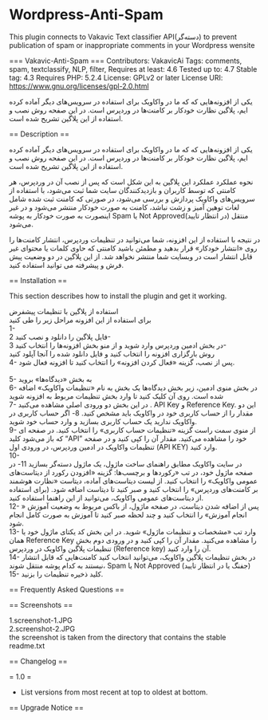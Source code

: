# Wordpress-Anti-Spam
This plugin connects to Vakavic Text classifier API(دسته‌گر) to prevent publication of spam or inappropriate comments in your Wordpress wensite

=== Vakavic-Anti-Spam ===
Contributors: VakavicAi
Tags: comments, spam, textclassify, NLP, filter,
Requires at least: 4.6
Tested up to: 4.7
Stable tag: 4.3
Requires PHP: 5.2.4
License: GPLv2 or later
License URI: https://www.gnu.org/licenses/gpl-2.0.html

یکی از افزونه‌هایی که که ما در واکاویک برای استفاده در سرویس‌های دیگر آماده کرده ایم، پلاگین نظارت خودکار بر کامنت‌ها در وردپرس است. در این صفحه روش نصب و استفاده از این پلاگین تشریح شده است.

== Description ==

یکی از افزونه‌هایی که که ما در واکاویک برای استفاده در سرویس‌های دیگر آماده کرده ایم، پلاگین نظارت خودکار بر کامنت‌ها در وردپرس است. در این صفحه روش نصب و استفاده از این پلاگین تشریح شده است.

نحوه عملکرد
عملکرد این پلاگین به این شکل است که پس از نصب آن در وردپرس، هر کامنتی که توسط کاربران و بازدیدکنندگان سایت شما ثبت می‌شود، با استفاده از سرویس‌های واکاویک پردازش و بررسی می‌شود، در صورتی که کامنت ثبت شده شامل لغات توهین آمیز و زشت نباشد، کامنت به صورت خودکار منتشر می‌شود و در غیر اینصورت به صورت خودکار به پوشه Spam یا Not Approved(در انتظار تایید) منتقل می‌شود.

در نتیجه با استفاده از این افزونه، شما می‌توانید در تنظیمات وردپرس، انتشار کامنت‌ها را روی «انتشار خودکار» قرار بدهید و مطمئن باشید کامنتی که حاوی کلمات یا محتوای غیر قابل انتشار است در وبسایت شما منتشر نخواهد شد. از این پلاگین در دو وضعیت پیش فرش و پیشرفته می توانید استفاده کنید.

== Installation ==

This section describes how to install the plugin and get it working.

استفاده از پلاگین با تنظیمات پیشفرض<br/>
برای استفاده از این افزونه مراحل زیر را طی کنید<br/>
1-	<br/>فایل پلاگین را دانلود و نصب کنید
2-	<br/>در بخش ادمین وردپرس وارد شوید و از منو بخش افزونه‌ها را انتخاب کنید
3-	<br/>روش بارگزاری افزونه را انتخاب کنید و فایل دانلود شده را آنجا آپلود کنید
<br/>
4-	پس از نصب، گزینه «فعال کردن افزونه» را انتخاب کنید تا افزونه فعال شود.
<br/>
<br/>5-	به بخش «دیدگاه‌ها» بروید
<br/>6-	در بخش منوی ادمین، زیر بخش دیدگاه‌ها یک بخش به نام «تنظیمات واکاویک» اضافه شده است. روی آن کلیک کنید تا وارد بخش تنظیمات مربوط به افزونه شوید
<br/>7-	در این بخش دو ورودی اصلی مشاهده می‌کنید
. API Key و Reference Key. 
این دو مقدار را از حساب کاربری خود در واکاویک باید مشخص کنید.
8-	اگر حساب کاربری در واکاویک ندارید یک حساب کاربری بسازید و وارد حساب خود شوید.<br/>
9-	از منوی سمت راست گزینه «تنظیمات حساب کاربری» را انتخاب کنید. در صفحه ای که باز می‌شود کلید “API” خود را مشاهده می‌کنید. مقدار آن را کپی کنید و در صفحه تنظیمات واکاویک در ادمین وردپرس، در ورودی اول (API KEY) وارد کنید.<br/>
10-	<br/>در سایت واکاویک مطابق راهنمای ساخت ماژول، یک ماژول دسته‌گر بسازید
11-	در صفحه ماژول خود، در تب «رکوردها و برچسب‌ها: گزینه «افزودن رکورد از دیتاست‌های عمومی واکاویک» را انتخاب کنید. از لیست دیتاست‌های آماده، دیتاست «نظارت هوشمند بر کامنت‌های وردپرس» را انتخاب کنید و صبر کنید تا دیتاست اضافه شود. (برای استفاده از دیتاست‌های عمومی واکاویک، می‌توانید از این راهنما استفاده کنید.<br/>
12-	پس از اضافه شدن دیتاست، در صفحه ماژول، از باکس مربوط به وضعیت آموزش « انجام آموزش» را انتخاب کنید و چند لحظه صبر کنید تا آموزش به صورت کامل انجام شود.<br/>
13-	وارد تب «مشخصات و تنظیمات ماژول» شوید. در این بخش کد یکتای ماژول خود یا همان Reference Key را مشاهده می‌کنید. مقدار آن را کپی کنید و در ورودی دوم بخش تنظیمات پلاگین واکاویک در وردپرس (Reference key) آن را وارد کنید.<br/>
14-	در بخش تنظیمات پلاگین واکاویک، می‌توانید انتخاب کنید کامنت‌هایی که قابل انتشار نیستند به کدام پوشه منتقل شوند، Spam یا Not Approved (جفنگ یا در انتظار تایید)<br/>
15-	کلید ذخیره تنظیمات را بزنید.<br/>


== Frequently Asked Questions ==


== Screenshots ==

1.screenshot-1.JPG  
2.screenshot-2.JPG  
the screenshot is taken from the directory that contains the stable readme.txt

== Changelog ==

= 1.0 =
* List versions from most recent at top to oldest at bottom.

== Upgrade Notice ==



